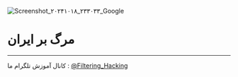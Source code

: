 ![Screenshot_۲۰۲۴۱۰۱۸_۲۳۳۰۳۳_Google](https://github.com/user-attachments/assets/f432eb16-df4f-4359-8277-a5931b4d6eeb)
# مرگ بر ایران
---------
کانال آموزش تلگرام ما :
[@Filtering_Hacking](https://t.me/Filtering_Hacking)
